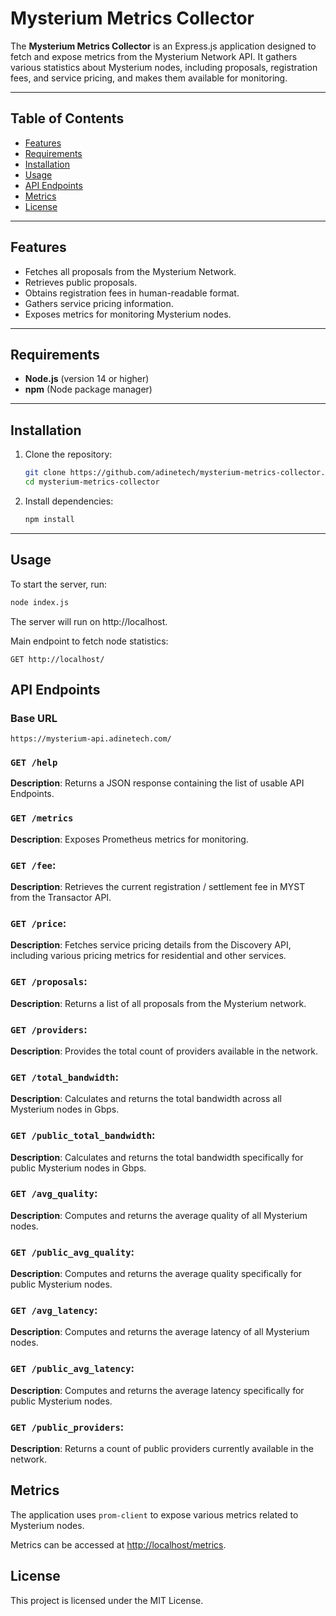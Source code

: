 # Mysterium Metrics Collector

The **Mysterium Metrics Collector** is an Express.js application designed to fetch and expose metrics from the Mysterium Network API. It gathers various statistics about Mysterium nodes, including proposals, registration fees, and service pricing, and makes them available for monitoring.

---

## Table of Contents
- [Features](#features)
- [Requirements](#requirements)
- [Installation](#installation)
- [Usage](#usage)
- [API Endpoints](#api-endpoints)
- [Metrics](#metrics)
- [License](#license)

---

## Features
- Fetches all proposals from the Mysterium Network.
- Retrieves public proposals.
- Obtains registration fees in human-readable format.
- Gathers service pricing information.
- Exposes metrics for monitoring Mysterium nodes.

---

## Requirements
- **Node.js** (version 14 or higher)
- **npm** (Node package manager)

---

## Installation
1. Clone the repository:
    ```bash
    git clone https://github.com/adinetech/mysterium-metrics-collector.git
    cd mysterium-metrics-collector
    ```

2. Install dependencies:
    ```bash
    npm install
    ```

---

## Usage
To start the server, run:
```bash
node index.js
```

The server will run on http://localhost.

Main endpoint to fetch node statistics:
```
GET http://localhost/
```

## API Endpoints

### Base URL
`https://mysterium-api.adinetech.com/`

### `GET /help`
**Description**: Returns a JSON response containing the list of usable API Endpoints.

### `GET /metrics`
**Description**: Exposes Prometheus metrics for monitoring.

### `GET /fee`:
**Description**: Retrieves the current registration / settlement fee in MYST from the Transactor API.

### `GET /price`:
**Description**: Fetches service pricing details from the Discovery API, including various pricing metrics for residential and other services.

### `GET /proposals`:
**Description**: Returns a list of all proposals from the Mysterium network.

### `GET /providers`:
**Description**: Provides the total count of providers available in the network.

### `GET /total_bandwidth`:
**Description**: Calculates and returns the total bandwidth across all Mysterium nodes in Gbps.

### `GET /public_total_bandwidth`:
**Description**: Calculates and returns the total bandwidth specifically for public Mysterium nodes in Gbps.

### `GET /avg_quality`:
**Description**: Computes and returns the average quality of all Mysterium nodes.

### `GET /public_avg_quality`:
**Description**: Computes and returns the average quality specifically for public Mysterium nodes.

### `GET /avg_latency`:
**Description**: Computes and returns the average latency of all Mysterium nodes.

### `GET /public_avg_latency`:
**Description**: Computes and returns the average latency specifically for public Mysterium nodes.

### `GET /public_providers`:
**Description**: Returns a count of public providers currently available in the network.

## Metrics

The application uses `prom-client` to expose various metrics related to Mysterium nodes.

Metrics can be accessed at [http://localhost/metrics](http://localhost/metrics).

## License

This project is licensed under the MIT License.
